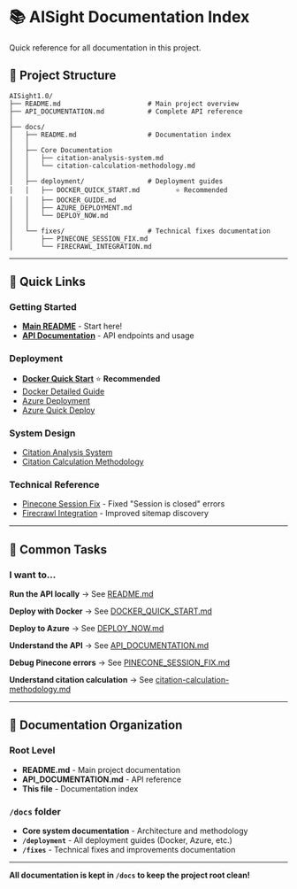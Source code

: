 # 📚 AISight Documentation Index

Quick reference for all documentation in this project.

## 📁 Project Structure

```
AISight1.0/
├── README.md                      # Main project overview
├── API_DOCUMENTATION.md           # Complete API reference
│
├── docs/
│   ├── README.md                  # Documentation index
│   │
│   ├── Core Documentation
│   │   ├── citation-analysis-system.md
│   │   └── citation-calculation-methodology.md
│   │
│   ├── deployment/                # Deployment guides
│   │   ├── DOCKER_QUICK_START.md         ⭐ Recommended
│   │   ├── DOCKER_GUIDE.md
│   │   ├── AZURE_DEPLOYMENT.md
│   │   └── DEPLOY_NOW.md
│   │
│   └── fixes/                     # Technical fixes documentation
│       ├── PINECONE_SESSION_FIX.md
│       └── FIRECRAWL_INTEGRATION.md
```

---

## 🚀 Quick Links

### Getting Started
- **[Main README](README.md)** - Start here!
- **[API Documentation](API_DOCUMENTATION.md)** - API endpoints and usage

### Deployment
- **[Docker Quick Start](docs/deployment/DOCKER_QUICK_START.md)** ⭐ **Recommended**
- [Docker Detailed Guide](docs/deployment/DOCKER_GUIDE.md)
- [Azure Deployment](docs/deployment/AZURE_DEPLOYMENT.md)
- [Azure Quick Deploy](docs/deployment/DEPLOY_NOW.md)

### System Design
- [Citation Analysis System](docs/citation-analysis-system.md)
- [Citation Calculation Methodology](docs/citation-calculation-methodology.md)

### Technical Reference
- [Pinecone Session Fix](docs/fixes/PINECONE_SESSION_FIX.md) - Fixed "Session is closed" errors
- [Firecrawl Integration](docs/fixes/FIRECRAWL_INTEGRATION.md) - Improved sitemap discovery

---

## 🎯 Common Tasks

### I want to...

**Run the API locally**
→ See [README.md](README.md#getting-started)

**Deploy with Docker**
→ See [DOCKER_QUICK_START.md](docs/deployment/DOCKER_QUICK_START.md)

**Deploy to Azure**
→ See [DEPLOY_NOW.md](docs/deployment/DEPLOY_NOW.md)

**Understand the API**
→ See [API_DOCUMENTATION.md](API_DOCUMENTATION.md)

**Debug Pinecone errors**
→ See [PINECONE_SESSION_FIX.md](docs/fixes/PINECONE_SESSION_FIX.md)

**Understand citation calculation**
→ See [citation-calculation-methodology.md](docs/citation-calculation-methodology.md)

---

## 📝 Documentation Organization

### Root Level
- **README.md** - Main project documentation
- **API_DOCUMENTATION.md** - API reference
- **This file** - Documentation index

### `/docs` folder
- **Core system documentation** - Architecture and methodology
- **`/deployment`** - All deployment guides (Docker, Azure, etc.)
- **`/fixes`** - Technical fixes and improvements documentation

---

**All documentation is kept in `/docs` to keep the project root clean!**
